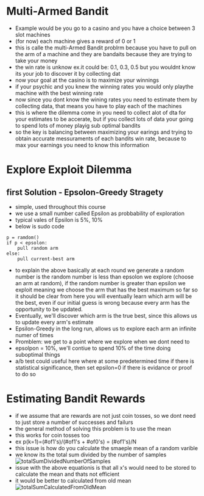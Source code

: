 # Multi-Armed Bandit

* Example would be you go to a casino and you have a choice between 3 slot machines
* (for now) each machine gives a reward of 0 or 1 
* this is calle the multi-Armed Bandit problrm because you have to pull on the arm of a machine and they are bandaits because they are trying to take your money
* the win rate is unknow ex.it could be: 0.1, 0.3, 0.5 but you wouldnt know its your job to discover it by collecting dat 
* now your goal at the casino is to maximize your winnings
* if your psychic and you knew the winning rates you would only playthe machine with the best winning rate
* now since you dont know the wining rates you need to estimate them by collecting data, that means you have to play each of the machines
* this is where the dilemma come in you need to collect alot of dta for your estimates to be accerate, but if you collect lots of data your going to spend lots of money playig sub optimal bandits
* so the key is balancing between maximizing your earings and trying to obtain accurate messuraments of each bandits win rate, because to max your earnings you need to know this information

# Explore Exploit Dilemma

## first Solution - Epsolon-Greedy Stragety
* simple, used throughout this course
* we use a small number called Epsilon as probbability of exploration
* typical vales of Epsilon is 5%, 10%
* below is sudo code
```
p = ramdom()
if p < epsolon:
    pull random arm
else:
    pull current-best arm
```
* to explain the above basically at each round we generate a random number is the random number is less than epsolon we explore (choose an arm at random), if the random number is greater than epsilon we exploit meaning we choose the arm that has the best maximum so far so it should be clear from here you will eventually learn which arm will be the best, even if our initial guess is wrong because every arm has the opportunity to be updated.
* Eventually, we'll discover which arm is the true best, since this allows us to update every arm's estimate
* Epsilon-Greedy in the long run, allows us to explore each arm an infinite numer of times
* Promblem: we get to a point where we explore when we dont need to
* epsolpon = 10%, we'll contiue to spend 10% of the time doing suboptimal things
*  a/b test could useful here where at some predetermined time if there is statistical significance, then set epsilon=0 if there is evidance or proof to do so

# Estimating Bandit Rewards
* if we assume that are rewards are not just coin tosses, so we dont need to just store a number of successes and failurs
* the general method of solving this problem is to use the mean
* this works for coin tosses too 
* ex p(k=1)=(#of1's)/(#of1's + #of0's) = (#of1's)/N
* this issue is how do you calculate the smaeple mean of a random varible
* we know its the total sum divided by the number of samples
![totalSumDividedNumberOfSamples](/../master/lesson1/totalSumDividedNumberOfSamples.png?raw=true "total sum divided number of samples")
* issue with the above equationis is that all x's would need to be stored to calculate the mean and thats not efficient
* it would be better to calculated from old mean
![totalSumCalculatedFromOldMean](/../master/lesson1/calculateFromOldMean.png?raw=true "total sum divided number of samples")
